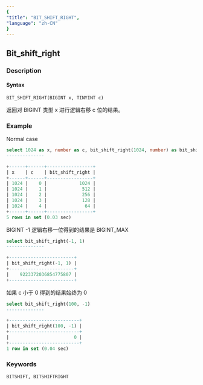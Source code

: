 ```yaml
---
{
"title": "BIT_SHIFT_RIGHT",
"language": "zh-CN"
}
---
```


<!-- 
Licensed to the Apache Software Foundation (ASF) under one
or more contributor license agreements.  See the NOTICE file
distributed with this work for additional information
regarding copyright ownership.  The ASF licenses this file
to you under the Apache License, Version 2.0 (the
"License"); you may not use this file except in compliance
with the License.  You may obtain a copy of the License at

  http://www.apache.org/licenses/LICENSE-2.0

Unless required by applicable law or agreed to in writing,
software distributed under the License is distributed on an
"AS IS" BASIS, WITHOUT WARRANTIES OR CONDITIONS OF ANY
KIND, either express or implied.  See the License for the
specific language governing permissions and limitations
under the License.
-->
## Bit_shift_right
### Description
#### Syntax

`BIT_SHIFT_RIGHT(BIGINT x, TINYINT c)`

返回对 BIGINT 类型 x 进行逻辑右移 c 位的结果。

### Example
Normal case
```sql
select 1024 as x, number as c, bit_shift_right(1024, number) as bit_shift_right from numbers("number"="5")
--------------

+------+------+-----------------+
| x    | c    | bit_shift_right |
+------+------+-----------------+
| 1024 |    0 |            1024 |
| 1024 |    1 |             512 |
| 1024 |    2 |             256 |
| 1024 |    3 |             128 |
| 1024 |    4 |              64 |
+------+------+-----------------+
5 rows in set (0.03 sec)
```
BIGINT -1 逻辑右移一位得到的结果是 BIGINT_MAX

```sql
select bit_shift_right(-1, 1)
--------------

+------------------------+
| bit_shift_right(-1, 1) |
+------------------------+
|    9223372036854775807 |
+------------------------+
```
如果 c 小于 0 得到的结果始终为 0
```sql
select bit_shift_right(100, -1)
--------------

+--------------------------+
| bit_shift_right(100, -1) |
+--------------------------+
|                        0 |
+--------------------------+
1 row in set (0.04 sec)
```

### Keywords

    BITSHIFT, BITSHIFTRIGHT
